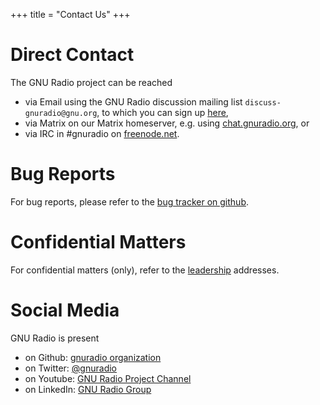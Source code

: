 +++
title = "Contact Us"
+++

# Direct Contact

The GNU Radio project can be reached

* via Email using the GNU Radio discussion mailing list `discuss-gnuradio@gnu.org`, to which you can sign up [here](https://lists.gnu.org/mailman/listinfo/discuss-gnuradio), 
* via Matrix on our Matrix homeserver, e.g. using [chat.gnuradio.org](https://chat.gnuradio.org), or
* via IRC in #gnuradio on [freenode.net](https://freenode.net).

# Bug Reports

For bug reports, please refer to the [bug tracker on github](https://github.com/gnuradio/gnuradio/issues).

# Confidential Matters

For confidential matters (only), refer to the [leadership](/about/organization) addresses.

# Social Media

GNU Radio is present

* on Github: [gnuradio organization](https://github.com/gnuradio)
* on Twitter: [@gnuradio](https://twitter.com/gnuradio)
* on Youtube: [GNU Radio Project Channel](http://www.youtube.com/c/GNURadioProject)
* on LinkedIn: [GNU Radio Group](https://www.linkedin.com/groups/1852751)
